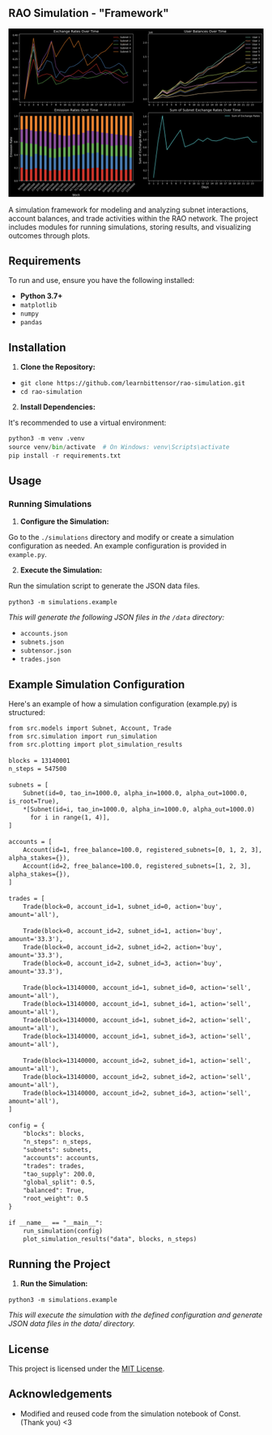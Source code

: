 ## RAO Simulation - "Framework"

![Thumbail of RAO Simulation](media/thumbnail.png)

A simulation framework for modeling and analyzing subnet interactions, account balances, and trade activities within the RAO network. The project includes modules for running simulations, storing results, and visualizing outcomes through plots.

## Requirements

To run and use, ensure you have the following installed:

- **Python 3.7+**
- `matplotlib`
- `numpy`
- `pandas`

## Installation

1. **Clone the Repository:**

- `git clone https://github.com/learnbittensor/rao-simulation.git`
- `cd rao-simulation`

2. **Install Dependencies:**

It's recommended to use a virtual environment:

```python
python3 -m venv .venv
source venv/bin/activate  # On Windows: venv\Scripts\activate
pip install -r requirements.txt
```

## Usage

### Running Simulations

1. **Configure the Simulation:**

Go to the `./simulations` directory and modify or create a simulation configuration as needed. An example configuration is provided in `example.py`.

2. **Execute the Simulation:**

Run the simulation script to generate the JSON data files.

`python3 -m simulations.example`

*This will generate the following JSON files in the `/data` directory:*

- `accounts.json`
- `subnets.json`
- `subtensor.json`
- `trades.json`

## Example Simulation Configuration

Here's an example of how a simulation configuration (example.py) is structured:

```
from src.models import Subnet, Account, Trade
from src.simulation import run_simulation
from src.plotting import plot_simulation_results

blocks = 13140001
n_steps = 547500

subnets = [
    Subnet(id=0, tao_in=1000.0, alpha_in=1000.0, alpha_out=1000.0, is_root=True),
    *[Subnet(id=i, tao_in=1000.0, alpha_in=1000.0, alpha_out=1000.0)
      for i in range(1, 4)],
]

accounts = [
    Account(id=1, free_balance=100.0, registered_subnets=[0, 1, 2, 3], alpha_stakes={}),
    Account(id=2, free_balance=100.0, registered_subnets=[1, 2, 3], alpha_stakes={}),
]

trades = [
    Trade(block=0, account_id=1, subnet_id=0, action='buy', amount='all'),

    Trade(block=0, account_id=2, subnet_id=1, action='buy', amount='33.3'),
    Trade(block=0, account_id=2, subnet_id=2, action='buy', amount='33.3'),
    Trade(block=0, account_id=2, subnet_id=3, action='buy', amount='33.3'),

    Trade(block=13140000, account_id=1, subnet_id=0, action='sell', amount='all'),
    Trade(block=13140000, account_id=1, subnet_id=1, action='sell', amount='all'),
    Trade(block=13140000, account_id=1, subnet_id=2, action='sell', amount='all'),
    Trade(block=13140000, account_id=1, subnet_id=3, action='sell', amount='all'),

    Trade(block=13140000, account_id=2, subnet_id=1, action='sell', amount='all'),
    Trade(block=13140000, account_id=2, subnet_id=2, action='sell', amount='all'),
    Trade(block=13140000, account_id=2, subnet_id=3, action='sell', amount='all'),
]

config = {
    "blocks": blocks,
    "n_steps": n_steps,
    "subnets": subnets,
    "accounts": accounts,
    "trades": trades,
    "tao_supply": 200.0,
    "global_split": 0.5,
    "balanced": True,
    "root_weight": 0.5
}

if __name__ == "__main__":
    run_simulation(config)
    plot_simulation_results("data", blocks, n_steps)
```

## Running the Project

1. **Run the Simulation:**

`python3 -m simulations.example`

*This will execute the simulation with the defined configuration and generate JSON data files in the data/ directory.*

## License

This project is licensed under the [MIT License](LICENSE).

## Acknowledgements

- Modified and reused code from the simulation notebook of Const. (Thank you) <3
